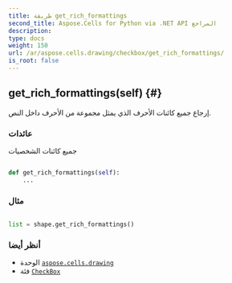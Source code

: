 ```yaml
---
title: طريقة get_rich_formattings
second_title: Aspose.Cells for Python via .NET API المراجع
description:
type: docs
weight: 150
url: /ar/aspose.cells.drawing/checkbox/get_rich_formattings/
is_root: false
---
```

##  get_rich_formattings(self) {#}
 إرجاع جميع كائنات الأحرف
الذي يمثل مجموعة من الأحرف داخل النص.


###  عائدات

جميع كائنات الشخصيات


```python

def get_rich_formattings(self):
    ...
```



###  مثال

```python

list = shape.get_rich_formattings()

```



###  أنظر أيضا
* الوحدة [`aspose.cells.drawing`](../../)
* فئة [`CheckBox`](/cells/python-net/ar/aspose.cells.drawing/checkbox)
